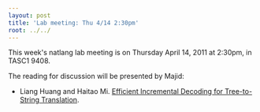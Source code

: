 ```yaml
---
layout: post
title: 'Lab meeting: Thu 4/14 2:30pm'
root: ../../
---
```



This week's natlang lab meeting is on Thursday April 14, 2011 at 2:30pm, in TASC1 9408.






The reading for discussion will be presented by Majid:



        
* Liang Huang and Haitao Mi. [Efficient Incremental Decoding for Tree-to-String Translation](http://www.isi.edu/~lhuang/inc.pdf).






